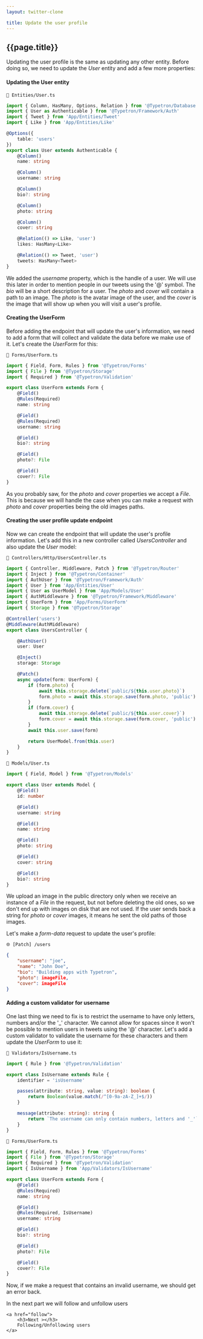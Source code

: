 ```yaml
---
layout: twitter-clone

title: Update the user profile
---
```


## {{page.title}}

Updating the user profile is the same as updating any other entity. Before doing so, we need to update the _User_ entity
and add a few more properties:

#### Updating the User entity

```file-path
📁 Entities/User.ts
```

```ts
import { Column, HasMany, Options, Relation } from '@Typetron/Database'
import { User as Authenticable } from '@Typetron/Framework/Auth'
import { Tweet } from 'App/Entities/Tweet'
import { Like } from 'App/Entities/Like'

@Options({
    table: 'users'
})
export class User extends Authenticable {
    @Column()
    name: string

    @Column()
    username: string

    @Column()
    bio?: string

    @Column()
    photo: string

    @Column()
    cover: string

    @Relation(() => Like, 'user')
    likes: HasMany<Like>

    @Relation(() => Tweet, 'user')
    tweets: HasMany<Tweet>
}
```

We added the _username_ property, which is the handle of a user. We will use this later in order to mention people in
our tweets using the '@' symbol. The _bio_ will be a short description for a user. The _photo_ and _cover_ will contain
a path to an image. The _photo_ is the avatar image of the user, and the _cover_ is the image that will show up when you
will visit a user's profile.

#### Creating the UserForm

Before adding the endpoint that will update the user's information, we need to add a form that will collect and validate
the data before we make use of it. Let's create the _UserForm_ for this:

```file-path
📁 Forms/UserForm.ts
```

```ts
import { Field, Form, Rules } from '@Typetron/Forms'
import { File } from '@Typetron/Storage'
import { Required } from '@Typetron/Validation'

export class UserForm extends Form {
    @Field()
    @Rules(Required)
    name: string

    @Field()
    @Rules(Required)
    username: string

    @Field()
    bio?: string

    @Field()
    photo?: File

    @Field()
    cover?: File
}
```

As you probably saw, for the _photo_ and _cover_ properties we accept a _File_. This is because we will handle the case
when you can make a request with _photo_ and _cover_ properties being the old images paths.

#### Creating the user profile update endpoint

Now we can create the endpoint that will update the user's profile information. Let's add this in a new controller
called _UsersController_ and also update the _User_ model:

```file-path
📁 Controllers/Http/UsersController.ts
```

```ts
import { Controller, Middleware, Patch } from '@Typetron/Router'
import { Inject } from '@Typetron/Container'
import { AuthUser } from '@Typetron/Framework/Auth'
import { User } from 'App/Entities/User'
import { User as UserModel } from 'App/Models/User'
import { AuthMiddleware } from '@Typetron/Framework/Middleware'
import { UserForm } from 'App/Forms/UserForm'
import { Storage } from '@Typetron/Storage'

@Controller('users')
@Middleware(AuthMiddleware)
export class UsersController {

    @AuthUser()
    user: User

    @Inject()
    storage: Storage

    @Patch()
    async update(form: UserForm) {
        if (form.photo) {
            await this.storage.delete(`public/${this.user.photo}`)
            form.photo = await this.storage.save(form.photo, 'public')
        }
        if (form.cover) {
            await this.storage.delete(`public/${this.user.cover}`)
            form.cover = await this.storage.save(form.cover, 'public')
        }
        await this.user.save(form)

        return UserModel.from(this.user)
    }
}
```

```file-path
📁 Models/User.ts
```

```ts
import { Field, Model } from '@Typetron/Models'

export class User extends Model {
    @Field()
    id: number

    @Field()
    username: string

    @Field()
    name: string

    @Field()
    photo: string

    @Field()
    cover: string

    @Field()
    bio?: string
}
```

We upload an image in the public directory only when we receive an instance of a _File_ in the request, but not before
deleting the old ones, so we don't end up with images on disk that are not used. If the user sends back a string for
_photo_ or _cover_ images, it means he sent the old paths of those images.

Let's make a _form-data_ request to update the user's profile:

```file-path
🌐 [Patch] /users
```

```json
{
    "username": "joe",
    "name": "John Doe",
    "bio": "Building apps with Typetron",
    "photo": imageFile,
    "cover": imageFile
}
```

#### Adding a custom validator for username

One last thing we need to fix is to restrict the username to have only letters, numbers and/or the '\_' character. We
cannot allow for spaces since it won't be possible to mention users in tweets using the '@' character. Let's add a
custom validator to validate the username for these characters and them update the _UserForm_ to use it:

```file-path
📁 Validators/IsUsername.ts
```

```ts
import { Rule } from '@Typetron/Validation'

export class IsUsername extends Rule {
    identifier = 'isUsername'

    passes(attribute: string, value: string): boolean {
        return Boolean(value.match(/^[0-9a-zA-Z_]+$/))
    }

    message(attribute: string): string {
        return `The username can only contain numbers, letters and '_'`
    }
}
```

```file-path
📁 Forms/UserForm.ts
```

```ts
import { Field, Form, Rules } from '@Typetron/Forms'
import { File } from '@Typetron/Storage'
import { Required } from '@Typetron/Validation'
import { IsUsername } from 'App/Validators/IsUsername'

export class UserForm extends Form {
    @Field()
    @Rules(Required)
    name: string

    @Field()
    @Rules(Required, IsUsername)
    username: string

    @Field()
    bio?: string

    @Field()
    photo?: File

    @Field()
    cover?: File
}
```

Now, if we make a request that contains an invalid username, we should get an error back.

<div class="tutorial-next-page">
    In the next part we will follow and unfollow users

    <a href="follow">
        <h3>Next ></h3>
        Following/Unfollowing users
    </a>

</div>

